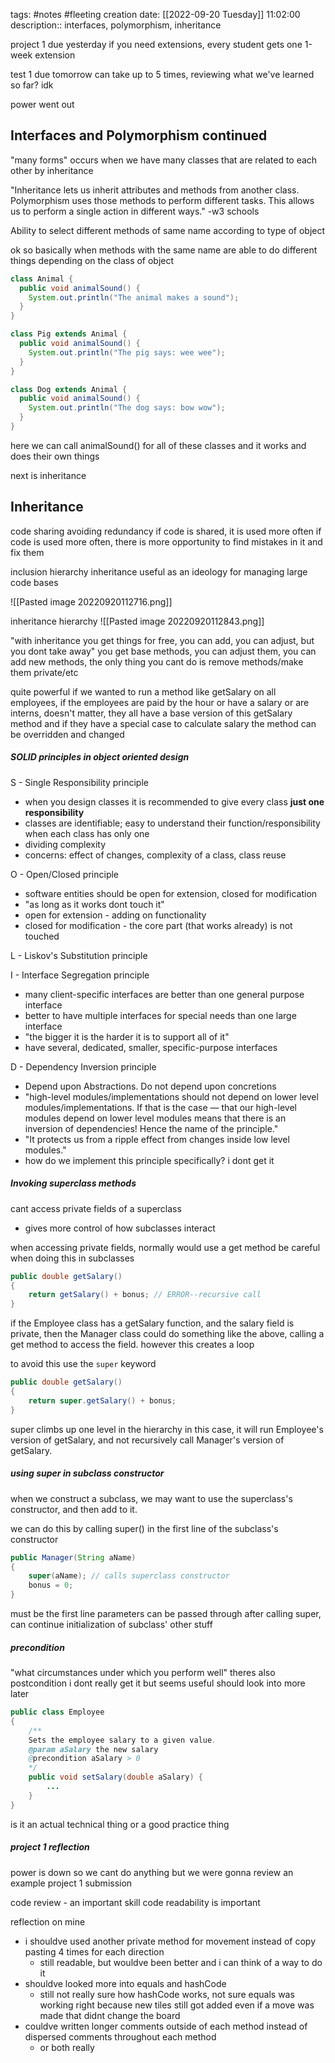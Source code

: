 tags: #notes #fleeting
creation date: [[2022-09-20 Tuesday]] 11:02:00
description:: interfaces, polymorphism, inheritance

project 1 due yesterday
if you need extensions, every student gets one 1-week extension

test 1 due tomorrow
can take up to 5 times, reviewing what we've learned so far? idk

power went out

## Interfaces and Polymorphism continued
"many forms"
occurs when we have many classes that are related to each other by inheritance

"Inheritance lets us inherit attributes and methods from another class. Polymorphism uses those methods to perform different tasks. This allows us to perform a single action in different ways."
-w3 schools

Ability to select different methods of same name according to type of object

ok so basically when methods with the same name are able to do different things depending on the class of object

```Java
class Animal {
  public void animalSound() {
    System.out.println("The animal makes a sound");
  }
}

class Pig extends Animal {
  public void animalSound() {
    System.out.println("The pig says: wee wee");
  }
}

class Dog extends Animal {
  public void animalSound() {
    System.out.println("The dog says: bow wow");
  }
}
```

here we can call animalSound() for all of these classes and it works and does their own things

next is inheritance

## Inheritance
code sharing
avoiding redundancy
if code is shared, it is used more often
if code is used more often, there is more opportunity to find mistakes in it and fix them

inclusion hierarchy
inheritance useful as an ideology for managing large code bases

![[Pasted image 20220920112716.png]]

inheritance hierarchy
![[Pasted image 20220920112843.png]]

"with inheritance you get things for free, you can add, you can adjust, but you dont take away"
you get base methods, you can adjust them, you can add new methods, the only thing you cant do is remove methods/make them private/etc

quite powerful
if we wanted to run a method like getSalary on all employees, if the employees are paid by the hour or have a salary or are interns, doesn't matter, they all have a base version of this getSalary method and if they have a special case to calculate salary the method can be overridden and changed

##### SOLID principles in object oriented design
S - Single Responsibility principle
- when you design classes it is recommended to give every class **just one responsibility**
- classes are identifiable; easy to understand their function/responsibility when each class has only one
- dividing complexity
- concerns: effect of changes, complexity of a class, class reuse

O - Open/Closed principle
- software entities should be open for extension, closed for modification
- "as long as it works dont touch it"
- open for extension - adding on functionality
- closed for modification - the core part (that works already) is not touched

L - Liskov's Substitution principle

I - Interface Segregation principle
- many client-specific interfaces are better than one general purpose interface
- better to have multiple interfaces for special needs than one large interface
- "the bigger it is the harder it is to support all of it"
- have several, dedicated, smaller, specific-purpose interfaces

D - Dependency Inversion principle
- Depend upon Abstractions. Do not depend upon concretions
- "high-level modules/implementations should not depend on lower level modules/implementations. If that is the case — that our high-level modules depend on lower level modules means that there is an inversion of dependencies! Hence the name of the principle."
- "It protects us from a ripple effect from changes inside low level modules."
- how do we implement this principle specifically? i dont get it

##### Invoking superclass methods
cant access private fields of a superclass
- gives more control of how subclasses interact

when accessing private fields, normally would use a get method
be careful when doing this in subclasses

```Java
public double getSalary()
{
	return getSalary() + bonus; // ERROR--recursive call
}
```

if the Employee class has a getSalary function, and the salary field is private, then the Manager class could do something like the above, calling a get method to access the field. however this creates a loop

to avoid this use the `super` keyword
```Java
public double getSalary()
{
	return super.getSalary() + bonus;
}
```
super climbs up one level in the hierarchy
in this case, it will run Employee's version of getSalary, and not recursively call Manager's version of getSalary.


##### using super in subclass constructor
when we construct a subclass, we may want to use the superclass's constructor, and then add to it.

we can do this by calling super() in the first line of the subclass's constructor
```Java
public Manager(String aName)
{
	super(aName); // calls superclass constructor
	bonus = 0;
}
```
must be the first line
parameters can be passed through
after calling super, can continue initialization of subclass' other stuff


##### precondition
"what circumstances under which you perform well"
theres also postcondition
i dont really get it but seems useful
should look into more later
```Java
public class Employee
{
	/**
	Sets the employee salary to a given value.
	@param aSalary the new salary
	@precondition aSalary > 0
	*/
	public void setSalary(double aSalary) { 
		... 
	}
} 
```
is it an actual technical thing or a good practice thing




##### project 1 reflection
power is down so we cant do anything but we were gonna review an example project 1 submission

code review - an important skill
code readability is important

reflection on mine
- i shouldve used another private method for movement instead of copy pasting 4 times for each direction
	- still readable, but wouldve been better and i can think of a way to do it
- shouldve looked more into equals and hashCode
	- still not really sure how hashCode works, not sure equals was working right because new tiles still got added even if a move was made that didnt change the board
- couldve written longer comments outside of each method instead of dispersed comments throughout each method
	- or both really